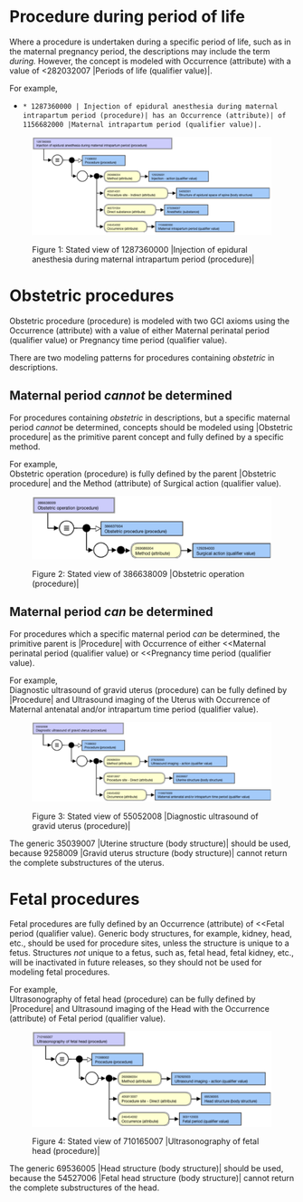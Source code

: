 # Procedure during period of life

Where a procedure is undertaken during a specific period of life, such as in the maternal pregnancy period, the descriptions may include the term _during._ However, the concept is modeled with Occurrence (attribute) with a value of <282032007 |Periods of life (qualifier value)|.

For example,

  *     * 1287360000 | Injection of epidural anesthesia during maternal intrapartum period (procedure)| has an Occurrence (attribute)| of 1156682000 |Maternal intrapartum period (qualifier value)|.

<figure><img src="images/202998742.png" alt="" title=""><figcaption><p>Figure 1: Stated view of 1287360000 |Injection of epidural anesthesia during maternal intrapartum period (procedure)|</p></figcaption></figure>

# Obstetric procedures

Obstetric procedure (procedure) is modeled with two GCI axioms using the Occurrence (attribute) with a value of either Maternal perinatal period (qualifier value) or Pregnancy time period (qualifier value). 

There are two modeling patterns for procedures containing _obstetric_ in descriptions.

## Maternal period _cannot_ be determined

For procedures containing _obstetric_ in descriptions, but a specific maternal period _cannot_ be determined, concepts should be modeled using |Obstetric procedure| as the primitive parent concept and fully defined by a specific method. 

For example,  
Obstetric operation (procedure) is fully defined by the parent |Obstetric procedure| and the Method (attribute) of Surgical action (qualifier value).

<figure><img src="images/202998739.png" alt="" title=""><figcaption><p>Figure 2: Stated view of 386638009 |Obstetric operation (procedure)|</p></figcaption></figure>

  

## Maternal period _can_ be determined

For procedures which a specific maternal period _can_ be determined, the primitive parent is |Procedure| with Occurrence of either <<Maternal perinatal period (qualifier value) or <<Pregnancy time period (qualifier value). 

For example,  
Diagnostic ultrasound of gravid uterus (procedure) can be fully defined by |Procedure| and Ultrasound imaging of the Uterus with Occurrence of Maternal antenatal and/or intrapartum time period (qualifier value).

<figure><img src="images/202998740.png" alt="" title=""><figcaption><p>Figure 3: Stated view of 55052008 |Diagnostic ultrasound of gravid uterus (procedure)|</p></figcaption></figure>

  

The generic 35039007 |Uterine structure (body structure)| should be used, because 9258009 |Gravid uterus structure (body structure)| cannot return the complete substructures of the uterus.

# Fetal procedures

Fetal procedures are fully defined by an Occurrence (attribute) of <<Fetal period (qualifier value). Generic body structures, for example, kidney, head, etc., should be used for procedure sites, unless the structure is unique to a fetus. Structures _not_ unique to a fetus, such as, fetal head, fetal kidney, etc., will be inactivated in future releases, so they should not be used for modeling fetal procedures.

For example,  
Ultrasonography of fetal head (procedure) can be fully defined by |Procedure| and Ultrasound imaging of the Head with the Occurrence (attribute) of Fetal period (qualifier value).

<figure><img src="images/202998741.png" alt="" title=""><figcaption><p>Figure 4: Stated view of 710165007 |Ultrasonography of fetal head (procedure)|</p></figcaption></figure>

  

The generic 69536005 |Head structure (body structure)| should be used, because the 54527006 |Fetal head structure (body structure)| cannot return the complete substructures of the head.

  

  


